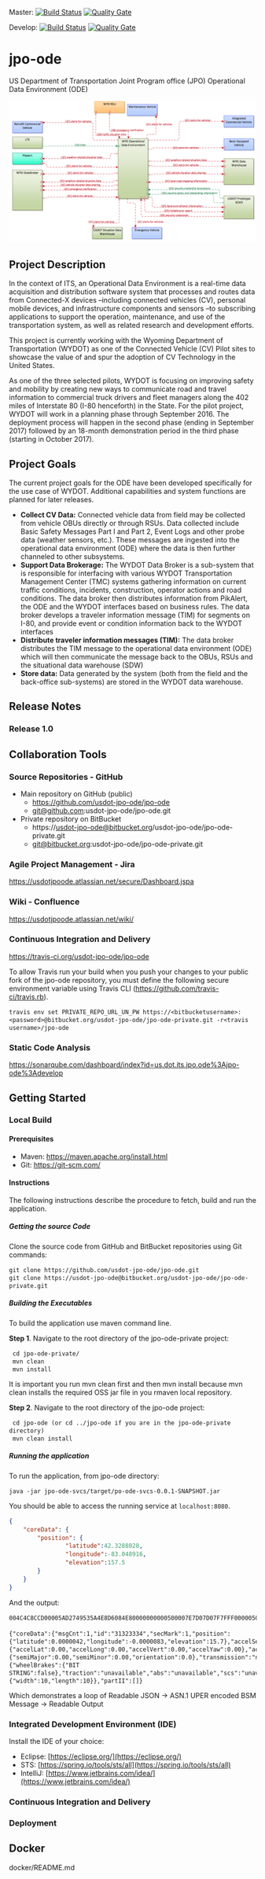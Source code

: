 Master: [![Build Status](https://travis-ci.org/usdot-jpo-ode/jpo-ode.svg?branch=master)](https://travis-ci.org/usdot-jpo-ode/jpo-ode) [![Quality Gate](https://sonarqube.com/api/badges/gate?key=us.dot.its.jpo.ode:jpo-ode)](https://sonarqube.com/dashboard/index?id=us.dot.its.jpo.ode%3Ajpo-ode)

Develop: [![Build Status](https://travis-ci.org/usdot-jpo-ode/jpo-ode.svg?branch=develop)](https://travis-ci.org/usdot-jpo-ode/jpo-ode.svg?branch=develop) [![Quality Gate](https://sonarqube.com/api/badges/gate?key=us.dot.its.jpo.ode:jpo-ode:develop)](https://sonarqube.com/api/badges/gate?key=us.dot.its.jpo.ode:jpo-ode:develop)

# jpo-ode
US Department of Transportation Joint Program office (JPO) Operational Data Environment (ODE)

![Architecture Diagram](images/ODE_Architecture.png)

## Project Description
In the context of ITS, an Operational Data Environment is a real-time data acquisition and distribution software system that processes and routes data from Connected-X devices –including connected vehicles (CV), personal mobile devices, and infrastructure components and sensors –to subscribing applications to support the operation, maintenance, and use of the transportation system, as well as related research and development efforts.

This project is currently working with the Wyoming Department of Transportation (WYDOT) as one of the Connected Vehicle (CV) Pilot sites
to showcase the value of and spur the adoption of CV Technology in the United States.

As one of the three selected pilots, WYDOT is focusing on improving safety and mobility by creating new ways to communicate road and travel information to commercial truck drivers and fleet managers along the 402 miles of Interstate 80 (I-80 henceforth) in the State. For the pilot project, WYDOT will work in a planning phase through September 2016. The deployment process will happen in the second phase (ending in September 2017) followed by an 18-month demonstration period in the third phase (starting in October 2017).

## Project Goals
The current project goals for the ODE have been developed specifically for the use case of WYDOT. Additional capabilities and system functions are planned for later releases.

- **Collect CV Data:** Connected vehicle data from field may be collected from vehicle OBUs directly or through RSUs. Data collected include Basic Safety Messages Part I and Part 2, Event Logs and other probe data (weather sensors, etc.). These messages are ingested into the operational data environment (ODE) where the data is then further channeled to other subsystems.
- **Support Data Brokerage:** The WYDOT Data Broker is a sub-system that is responsible for interfacing with various WYDOT Transportation Management Center (TMC) systems gathering information on current traffic conditions, incidents, construction, operator actions and road conditions. The data broker then distributes information from PikAlert, the ODE and the WYDOT
interfaces based on business rules. The data broker develops a traveler information message (TIM) for segments on I-80, and provide event or condition information back to the WYDOT interfaces
- **Distribute traveler information messages (TIM):** The data broker distributes the TIM message to the operational data environment (ODE) which will then communicate the message back to the OBUs, RSUs and the situational data warehouse (SDW)
- **Store data:** Data generated by the system (both from the field and the back-office sub-systems)
are stored in the WYDOT data warehouse.


 
## Release Notes
### Release 1.0

## Collaboration Tools

### Source Repositories - GitHub
- Main repository on GitHub (public)
	- https://github.com/usdot-jpo-ode/jpo-ode
	- git@github.com:usdot-jpo-ode/jpo-ode.git
- Private repository on BitBucket
	- https://usdot-jpo-ode@bitbucket.org/usdot-jpo-ode/jpo-ode-private.git
	- git@bitbucket.org:usdot-jpo-ode/jpo-ode-private.git

### Agile Project Management - Jira
https://usdotjpoode.atlassian.net/secure/Dashboard.jspa

### Wiki - Confluence
https://usdotjpoode.atlassian.net/wiki/

### Continuous Integration and Delivery
https://travis-ci.org/usdot-jpo-ode/jpo-ode

To allow Travis run your build when you push your changes to your public fork of the jpo-ode repository, you must define the following secure environment variable using Travis CLI (https://github.com/travis-ci/travis.rb). 

```
travis env set PRIVATE_REPO_URL_UN_PW https://<bitbucketusername>:<password>@bitbucket.org/usdot-jpo-ode/jpo-ode-private.git -r<travis username>/jpo-ode
```

### Static Code Analysis
https://sonarqube.com/dashboard/index?id=us.dot.its.jpo.ode%3Ajpo-ode%3Adevelop

## Getting Started

### Local Build

#### Prerequisites
* Maven: https://maven.apache.org/install.html
* Git: https://git-scm.com/

#### Instructions

The following instructions describe the procedure to fetch, build and run the application.

##### Getting the source Code
Clone the source code from GitHub and BitBucket repositories using Git commands:

```
git clone https://github.com/usdot-jpo-ode/jpo-ode.git
git clone https://usdot-jpo-ode@bitbucket.org/usdot-jpo-ode/jpo-ode-private.git
```

##### Building the Executables

To build the application use maven command line. 

**Step 1**. Navigate to the root directory of the jpo-ode-private project:

```
 cd jpo-ode-private/
 mvn clean
 mvn install
```
It is important you run mvn clean first and then mvn install because mvn clean installs the required OSS jar file in you rmaven local repository. 

**Step 2**. Navigate to the root directory of the jpo-ode project:

```
 cd jpo-ode (or cd ../jpo-ode if you are in the jpo-ode-private directory) 
 mvn clean install
```
##### Running the application
To run the application, from jpo-ode directory: 

```
java -jar jpo-ode-svcs/target/po-ode-svcs-0.0.1-SNAPSHOT.jar
```

You should be able to access the running service at `localhost:8080`.

```json
{
	"coreData": {
		"position":	{
				"latitude":42.3288028,
				"longitude":-83.048916,
				"elevation":157.5
		}
	}
}
```

And the output:

```
004C4C8CCD00005AD2749535A4E8D6084E80000000000500007E7D07D07F7FFF0000050050000000000000000000000000000000000000000000000000000000

{"coreData":{"msgCnt":1,"id":"31323334","secMark":1,"position":{"latitude":0.0000042,"longitude":-0.0000083,"elevation":15.7},"accelSet":{"accelLat":0.00,"accelLong":0.00,"accelVert":0.00,"accelYaw":0.00},"accuracy":{"semiMajor":0.00,"semiMinor":0.00,"orientation":0.0},"transmission":"neutral","speed":0.20,"heading":0.0000,"angle":0.0,"brakes":{"wheelBrakes":{"BIT STRING":false},"traction":"unavailable","abs":"unavailable","scs":"unavailable","brakeBoost":"unavailable","auxBrakes":"unavailable"},"size":{"width":10,"length":10}},"partII":[]}
```

Which demonstrates a loop of Readable JSON -> ASN.1 UPER encoded BSM Message -> Readable Output


### Integrated Development Environment (IDE)

Install the IDE of your choice:

* Eclipse: [https://eclipse.org/](https://eclipse.org/)
* STS: [https://spring.io/tools/sts/all](https://spring.io/tools/sts/all)
* IntelliJ: [https://www.jetbrains.com/idea/](https://www.jetbrains.com/idea/)


### Continuous Integration and Delivery

### Deployment

## Docker
docker/README.md
